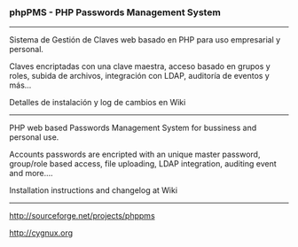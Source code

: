 ### phpPMS - PHP Passwords Management System

----------------

Sistema de Gestión de Claves web basado en PHP para uso empresarial y personal.

Claves encriptadas con una clave maestra, acceso basado en grupos y roles, subida de archivos, integración con LDAP, auditoría de eventos y más...

Detalles de instalación y log de cambios en Wiki

----------------

PHP web based Passwords Management System for bussiness and personal use.

Accounts passwords are encripted with an unique master password, group/role based access, file uploading, LDAP integration, auditing event and more....

Installation instructions and changelog at Wiki

----------------

http://sourceforge.net/projects/phppms

http://cygnux.org